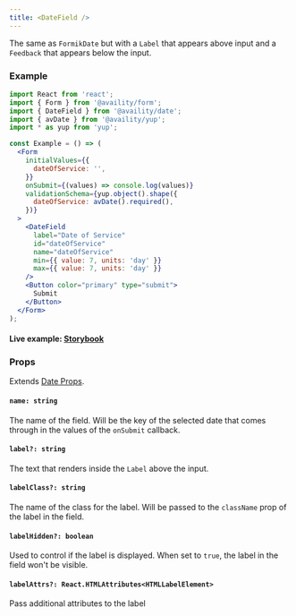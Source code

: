 ```yaml
---
title: <DateField />
---
```


The same as `FormikDate` but with a `Label` that appears above input and a `Feedback` that appears below the input.

### Example

```jsx
import React from 'react';
import { Form } from '@availity/form';
import { DateField } from '@availity/date';
import { avDate } from '@availity/yup';
import * as yup from 'yup';

const Example = () => (
  <Form
    initialValues={{
      dateOfService: '',
    }}
    onSubmit={(values) => console.log(values)}
    validationSchema={yup.object().shape({
      dateOfService: avDate().required(),
    })}
  >
    <DateField
      label="Date of Service"
      id="dateOfService"
      name="dateOfService"
      min={{ value: 7, units: 'day' }}
      max={{ value: 7, units: 'day' }}
    />
    <Button color="primary" type="submit">
      Submit
    </Button>
  </Form>
);
```

#### Live example: <a href="https://availity.github.io/availity-react/storybook/?path=/story/formik-date--datefield"> Storybook</a>

### Props

Extends [Date Props](/form/date/components/date/#props).

#### `name: string`

The name of the field. Will be the key of the selected date that comes through in the values of the `onSubmit` callback.

#### `label?: string`

The text that renders inside the `Label` above the input.

#### `labelClass?: string`

The name of the class for the label. Will be passed to the `className` prop of the label in the field.

#### `labelHidden?: boolean`

Used to control if the label is displayed. When set to `true`, the label in the field won't be visible.

#### `labelAttrs?: React.HTMLAttributes<HTMLLabelElement>`

Pass additional attributes to the label
